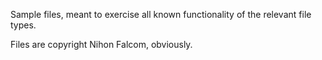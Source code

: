 Sample files, meant to exercise all known functionality of the relevant file types.

Files are copyright Nihon Falcom, obviously.
